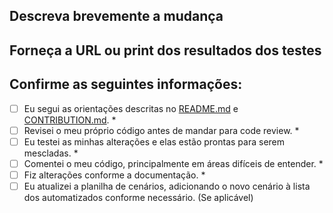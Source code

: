 ## Descreva brevemente a mudança

## Forneça a URL ou print dos resultados dos testes

## Confirme as seguintes informações:

- [ ] Eu segui as orientações descritas no [README.md](https://github.com/avenuesec/qa/blob/master/README.md) e [CONTRIBUTION.md](https://github.com/avenuesec/qa/blob/master/CONTRIBUTION.md). *
- [ ] Revisei o meu próprio código antes de mandar para code review. *
- [ ] Eu testei as minhas alterações e elas estão prontas para serem mescladas. *
- [ ] Comentei o meu código, principalmente em áreas difíceis de entender. *
- [ ] Fiz alterações conforme a documentação. *
- [ ] Eu atualizei a planilha de cenários, adicionando o novo cenário à lista dos automatizados conforme necessário. (Se aplicável)
